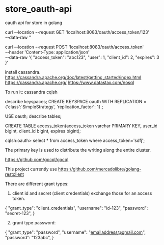 # store_oauth-api
oauth api for store in golang

curl --location --request GET 'localhost:8083/oauth/access_token/123' \
--data-raw ''

curl --location --request POST 'localhost:8083/oauth/access_token' \
--header 'Content-Type: application/json' \
--data-raw '{
    "access_token": "abc123",
    "user": 1,
    "client_id": 2,
    "expires": 3
}'

install cassandra. https://cassandra.apache.org/doc/latest/getting_started/index.html 
https://cassandra.apache.org/
https://www.datastax.com/nosql

To run it: cassandra
cqlsh

describe keyspaces;
CREATE KEYSPACE oauth WITH REPLICATION = {'class':'SimpleStrategy', 'replication_factor': 1}
;

USE oauth;
describe tables;

CREATE TABLE access_token(access_token varchar PRIMARY KEY, user_id bigint, client_id bigint, expires bigint);

cqlsh:oauth> select * from access_token where access_token='sdfj';

The primary key is used to distribute the writing along the entire cluster.

https://github.com/gocql/gocql

This project currently use https://github.com/mercadolibre/golang-restclient

There are different grant types: 
1) client id and secret (client credentials) exchange those for an access token.

{
    "grant_type": "client_credentials",
    "username": "id-123",
    "password": "secret-123",
}

2) grant type password: 

{
    "grant_type": "password",
    "username": "emailaddress@gmail.com",
    "password": "123abc",
}


